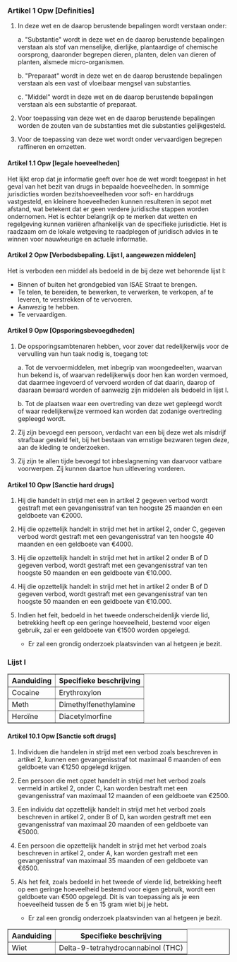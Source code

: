 ### Artikel 1 Opw [Definities]
1. In deze wet en de daarop berustende bepalingen wordt verstaan onder:

    a. "Substantie" wordt in deze wet en de daarop berustende bepalingen verstaan als stof van menselijke, dierlijke, plantaardige of chemische oorsprong, daaronder begrepen dieren, planten, delen van dieren of planten, alsmede micro-organismen.

    b. "Preparaat" wordt in deze wet en de daarop berustende bepalingen verstaan als een vast of vloeibaar mengsel van substanties.

    c. "Middel" wordt in deze wet en de daarop berustende bepalingen verstaan als een substantie of preparaat.

2. Voor toepassing van deze wet en de daarop berustende bepalingen worden de zouten van de substanties met die substanties gelijkgesteld.

3. Voor de toepassing van deze wet wordt onder vervaardigen begrepen raffineren en omzetten.

#### Artikel 1.1 Opw [legale hoeveelheden]
Het lijkt erop dat je informatie geeft over hoe de wet wordt toegepast in het geval van het bezit van drugs in bepaalde hoeveelheden. In sommige jurisdicties worden bezitshoeveelheden voor soft- en harddrugs vastgesteld, en kleinere hoeveelheden kunnen resulteren in sepot met afstand, wat betekent dat er geen verdere juridische stappen worden ondernomen. Het is echter belangrijk op te merken dat wetten en regelgeving kunnen variëren afhankelijk van de specifieke jurisdictie. Het is raadzaam om de lokale wetgeving te raadplegen of juridisch advies in te winnen voor nauwkeurige en actuele informatie.

#### Artikel 2 Opw [Verbodsbepaling. Lijst I, aangewezen middelen]
Het is verboden een middel als bedoeld in de bij deze wet behorende lijst I:

* Binnen of buiten het grondgebied van ISAE Straat te brengen.
* Te telen, te bereiden, te bewerken, te verwerken, te verkopen, af te leveren, te verstrekken of te vervoeren.
* Aanwezig te hebben.
* Te vervaardigen.

#### Artikel 9 Opw [Opsporingsbevoegdheden]
1. De opsporingsambtenaren hebben, voor zover dat redelijkerwijs voor de vervulling van hun taak nodig is, toegang tot:
    
    a. Tot de vervoermiddelen, met inbegrip van woongedeelten, waarvan hun bekend is, of waarvan redelijkerwijs door hen kan worden vermoed, dat daarmee ingevoerd of vervoerd worden of dat daarin, daarop of daaraan bewaard worden of aanwezig zijn middelen als bedoeld in lijst I.

    b. Tot de plaatsen waar een overtreding van deze wet gepleegd wordt of waar redelijkerwijze vermoed kan worden dat zodanige overtreding gepleegd wordt.

2. Zij zijn bevoegd een persoon, verdacht van een bij deze wet als misdrijf strafbaar gesteld feit, bij het bestaan van ernstige bezwaren tegen deze, aan de kleding te onderzoeken.

3. Zij zijn te allen tijde bevoegd tot inbeslagneming van daarvoor vatbare voorwerpen. Zij kunnen daartoe hun uitlevering vorderen.

#### Artikel 10 Opw [Sanctie hard drugs]
1. Hij die handelt in strijd met een in artikel 2 gegeven verbod wordt gestraft met een gevangenisstraf van ten hoogste 25 maanden en een geldboete van €2000.
2. Hij die opzettelijk handelt in strijd met het in artikel 2, onder C, gegeven verbod wordt gestraft met een gevangenisstraf van ten hoogste 40 maanden en een geldboete van €4000.
3. Hij die opzettelijk handelt in strijd met het in artikel 2 onder B of D gegeven verbod, wordt gestraft met een gevangenisstraf van ten hoogste 50 maanden en een geldboete van €10.000.
4. Hij die opzettelijk handelt in strijd met het in artikel 2 onder B of D gegeven verbod, wordt gestraft met een gevangenisstraf van ten hoogste 50 maanden en een geldboete van €10.000.
5. Indien het feit, bedoeld in het tweede onderscheidenlijk vierde lid, betrekking heeft op een geringe hoeveelheid, bestemd voor eigen gebruik, zal er een geldboete van €1500 worden opgelegd.

    - Er zal een grondig onderzoek plaatsvinden van al hetgeen je bezit.

### Lijst I
<table border="1">
    <thead>
        <tr>
            <th>Aanduiding</th>
            <th>Specifieke beschrijving</th>
        </tr>
    </thead>
    <tbody>
        <tr>
            <td>Cocaine</td>
            <td>Erythroxylon</td>
        </tr>
            <tr>
            <td>Meth</td>
            <td>Dimethylfenethylamine</td>
        </tr>
            <tr>
            <td>Heroïne</td>
            <td>Diacetylmorfine</td>
        </tr>
</table>

#### Artikel 10.1 Opw [Sanctie soft drugs]
1. Individuen die handelen in strijd met een verbod zoals beschreven in artikel 2, kunnen een gevangenisstraf tot maximaal 6 maanden of een geldboete van €1250 opgelegd krijgen.
2. Een persoon die met opzet handelt in strijd met het verbod zoals vermeld in artikel 2, onder C, kan worden bestraft met een gevangenisstraf van maximaal 12 maanden of een geldboete van €2500.
3. Een individu dat opzettelijk handelt in strijd met het verbod zoals beschreven in artikel 2, onder B of D, kan worden gestraft met een gevangenisstraf van maximaal 20 maanden of een geldboete van €5000.
4. Een persoon die opzettelijk handelt in strijd met het verbod zoals beschreven in artikel 2, onder A, kan worden gestraft met een gevangenisstraf van maximaal 35 maanden of een geldboete van €6500.
5. Als het feit, zoals bedoeld in het tweede of vierde lid, betrekking heeft op een geringe hoeveelheid bestemd voor eigen gebruik, wordt een geldboete van €500 opgelegd. Dit is van toepassing als je een hoeveelheid tussen de 5 en 15 gram wiet bij je hebt.

    - Er zal een grondig onderzoek plaatsvinden van al hetgeen je bezit.

<table border="1">
    <thead>
        <tr>
            <th>Aanduiding</th>
            <th>Specifieke beschrijving</th>
        </tr>
    </thead>
        <tr>
            <td>Wiet</td>
            <td>Delta-9-tetrahydrocannabinol (THC)</td>
        </tr>
    </table>
